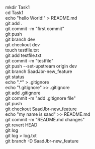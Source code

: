mkdir Task1  
cd Task1  
echo "hello World!" > README.md  
git add .  
git commit -m "first commit"  
git push  
git branch dev  
git checkout dev  
touch testfile.txt  
git add testfile.txt  
git commit -m "testfile"  
git push --set-upstream origin dev  
git branch SaadJbr-new_feature  
git status  
echo ".*" > .gitignore  
echo "!.gitignore" >> .gitignore  
git add .gitignore  
git commit -m "add .gitignore file"  
git push  
git checkout SaadJbr-new_feature  
echo "my name is saad" >> README.md  
git commit -m "README.md changes"  
git revert HEAD  
git log  
git log > log.txt  
git branch -D SaadJbr-new_feature  